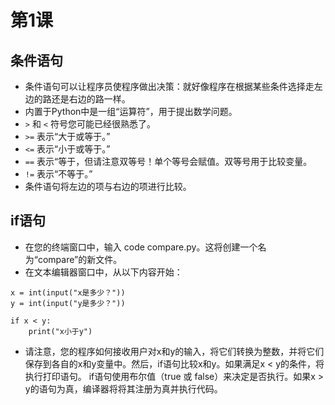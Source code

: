 # 第1课

## 条件语句

- 条件语句可以让程序员使程序做出决策：就好像程序在根据某些条件选择走左边的路还是右边的路一样。
- 内置于Python中是一组“运算符”，用于提出数学问题。
- `>` 和 `<` 符号您可能已经很熟悉了。
- `>=` 表示“大于或等于。”
- `<=` 表示“小于或等于。”
- `==` 表示“等于，但请注意双等号！单个等号会赋值。双等号用于比较变量。
- `!=` 表示“不等于。”
- 条件语句将左边的项与右边的项进行比较。


## if语句

- 在您的终端窗口中，输入 code compare.py。这将创建一个名为“compare”的新文件。
- 在文本编辑器窗口中，从以下内容开始：
```
x = int(input("x是多少？"))
y = int(input("y是多少？"))

if x < y:
    print("x小于y")
```
- 请注意，您的程序如何接收用户对x和y的输入，将它们转换为整数，并将它们保存到各自的x和y变量中。然后，if语句比较x和y。如果满足x < y的条件，将执行打印语句。
if语句使用布尔值（true 或 false）来决定是否执行。如果x > y的语句为真，编译器将将其注册为真并执行代码。
